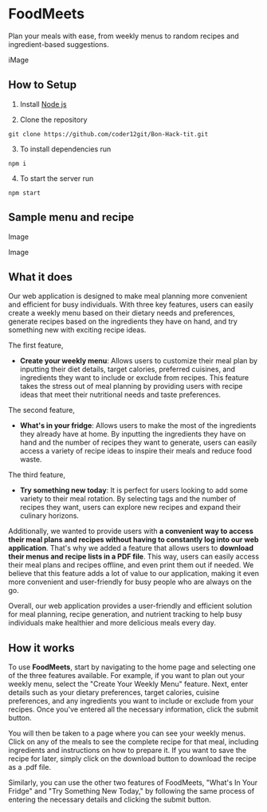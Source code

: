 


  
  
  
  
  <a id="about"> </a>

# FoodMeets




Plan your meals with ease, from weekly menus to random recipes and ingredient-based suggestions.


iMage


## How to Setup

1) Install [Node js](https://nodejs.org/en/download/)

2) Clone the repository 
```
git clone https://github.com/coder12git/Bon-Hack-tit.git

```

3) To install dependencies run
```
npm i

```

4) To start the server run
```
npm start

```


## Sample menu and recipe

Image

Image


## What it does
Our web application is designed to make meal planning more convenient and efficient for busy individuals. With three key features, users can easily create a weekly menu based on their dietary needs and preferences, generate recipes based on the ingredients they have on hand, and try something new with exciting recipe ideas.

The first feature, 
- **Create your weekly menu**: Allows users to customize their meal plan by inputting their diet details, target calories, preferred cuisines, and ingredients they want to include or exclude from recipes. This feature takes the stress out of meal planning by providing users with recipe ideas that meet their nutritional needs and taste preferences. 

The second feature, 
- **What's in your fridge**: Allows users to make the most of the ingredients they already have at home. By inputting the ingredients they have on hand and the number of recipes they want to generate, users can easily access a variety of recipe ideas to inspire their meals and reduce food waste.

The third feature,
- **Try something new today**: It is perfect for users looking to add some variety to their meal rotation. By selecting tags and the number of recipes they want, users can explore new recipes and expand their culinary horizons.

Additionally, we wanted to provide users with **a convenient way to access their meal plans and recipes without having to constantly log into our web application**. That's why we added a feature that allows users to **download their menus and recipe lists in a PDF file**. This way, users can easily access their meal plans and recipes offline, and even print them out if needed. We believe that this feature adds a lot of value to our application, making it even more convenient and user-friendly for busy people who are always on the go.

Overall, our web application provides a user-friendly and efficient solution for meal planning, recipe generation, and nutrient tracking to help busy individuals make healthier and more delicious meals every day.


## How it works
To use **FoodMeets**, start by navigating to the home page and selecting one of the three features available. For example, if you want to plan out your weekly menu, select the "Create Your Weekly Menu" feature. Next, enter details such as your dietary preferences, target calories, cuisine preferences, and any ingredients you want to include or exclude from your recipes. Once you've entered all the necessary information, click the submit button.

You will then be taken to a page where you can see your weekly menus. Click on any of the meals to see the complete recipe for that meal, including ingredients and instructions on how to prepare it. If you want to save the recipe for later, simply click on the download button to download the recipe as a .pdf file.

Similarly, you can use the other two features of FoodMeets, "What's In Your Fridge" and "Try Something New Today," by following the same process of entering the necessary details and clicking the submit button. 





